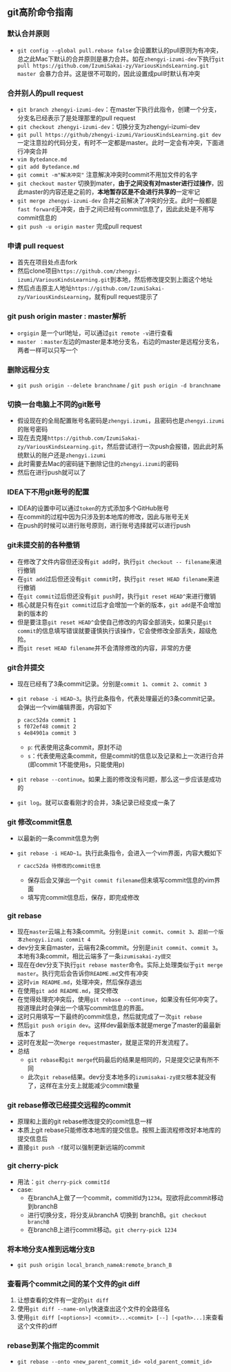 ## git高阶命令指南

### 默认合并原则

* `git config --global pull.rebase false` 会设置默认的pull原则为有冲突，总之此Mac下默认的合并原则是暴力合并。如在`zhengyi-izumi-dev`下执行`git pull https://github.com/IzumiSakai-zy/VariousKindsLearning.git master `会暴力合并。这是很不可取的，因此设置成pull时默认有冲突

### 合并别人的pull request

* `git branch zhengyi-izumi-dev`：在master下执行此指令，创建一个分支，分支名已经表示了是处理那里的pull request
* `git checkout zhengyi-izumi-dev`：切换分支为zhengyi-izumi-dev
* `git pull https://github/zhengyi-izumi/VariousKindsLearning.git dev` 一定注意拉的代码分支，有时不一定都是master。此时一定会有冲突，下面进行冲突合并
* `vim Bytedance.md`  
* `git add Bytedance.md`
* `git commit -m"解决冲突"` 注意解决冲突时commit不用加文件的名字
* `git checkout master` 切换到mater，**由于之间没有对master进行过操作**，因此master的内容还是之前的，**本地暂存区是不会进行共享的**一定牢记
* `git merge zhengyi-izumi-dev` 合并之前解决了冲突的分支。此时一般都是`fast forward`无冲突，由于之间已经有commit信息了，因此此处是不用写commit信息的
* `git push -u origin master` 完成pull request

### 申请 pull request

* 首先在项目处点击fork
* 然后clone项目`https://github.com/zhengyi-izumi/VariousKindsLearning.git`到本地，然后修改提交到上面这个地址
* 然后点击原主人地址`https://github.com/IzumiSakai-zy/VariousKindsLearning`，就有pull request提示了

### git push origin master : master解析

* `orgigin` 是一个url地址，可以通过`git remote -v`进行查看
* `master ：master`左边的master是本地分支名，右边的master是远程分支名，两者一样可以只写一个

### 删除远程分支

* `git push origin --delete branchname` / `git push origin -d branchname`

### 切换一台电脑上不同的git账号

* 假设现在的全局配置账号名密码是`zhengyi.izumi`，且密码也是`zhengyi.izumi`的账号密码
* 现在去克隆`https://github.com/IzumiSakai-zy/VariousKindsLearning.git`，然后尝试进行一次push会报错，因此此时系统默认的账户还是`zhengyi.izumi`
* 此时需要去Mac的密码链下删除记住的`zhengyi.izumi`的密码
* 然后在进行push就可以了

### IDEA下不用git账号的配置

* IDEA的设置中可以通过`token`的方式添加多个GitHub账号
* 在commit的过程中因为只涉及到本地库的修改，因此与账号无关
* 在push的时候可以进行账号原则，进行账号选择就可以进行push

### git未提交前的各种撤销

* 在修改了文件内容但还没有`git add`时，执行`git checkout -- filename`来进行撤销
* 在`git add`过后但还没有`git commit`时，执行`git reset HEAD filename`来进行撤销
* 在`git commit`过后但还没有`git push`时，执行`git reset HEAD^`来进行撤销
* 核心就是只有在`git commit`过后才会增加一个新的版本，`git add`是不会增加新的版本的
* 但是要注意`git reset HEAD^`会使自己修改的内容全部消失，如果只是`git commit`的信息填写错误就要谨慎执行该操作，它会使修改全部丢失，超级危险。
* 而`git reset HEAD filename`并不会清除修改的内容，非常的方便

### git合并提交

* 现在已经有了3条commit记录。分别是`commit 1`、`commit 2`、`commit 3`

* `git rebase -i HEAD~3`。执行此条指令，代表处理最近的3条commit记录。会弹出一个vim编辑界面，内容如下

  ```bash
  p cacc52da commit 1
  s f072ef48 commit 2
  s 4e84901a commit 3
  ```

  * `p`: 代表使用这条commit，原封不动
  * `s`：代表使用这条commit，但是commit的信息以及记录和上一次进行合并(即commit 1不能使用s，只能使用p)

* `git rebase --continue`。如果上面的修改没有问题，那么这一步应该是成功的

* `git log`。就可以查看刚才的合并，3条记录已经变成一条了

### git 修改commit信息

* 以最新的一条commit信息为例

* `git rebase -i HEAD~1`。执行此条指令，会进入一个vim界面，内容大概如下

  ```bash
  r cacc52da 待修改的commit信息
  ```

  * 保存后会又弹出一个`git commit filename`但未填写commit信息的vim界面
  * 填写完commit信息后，保存，即完成修改

### git rebase

* 现在`master`云端上有3条commit。分别是`init commit`、`commit 3`、`超前一个版本zhengyi.izumi commit 4`
* dev分支来自master，云端有2条commit。分别是`init commit`、`commit 3`。本地有3条commit，相比云端多了一条`izumisakai-zy提交`
* 现在在dev分支下执行`git rebase master`命令。实际上处理类似于`git merge master`。执行完后会告诉你`README.md`文件有冲突
* 这时`vim README.md`，处理冲突，然后保存退出
* 在使用`git add README.md`，提交修改
* 在觉得处理完冲突后，使用`git rebase --continue`，如果没有任何冲突了。按道理此时会弹出一个填写commit信息的界面。
* 这时只用填写一下最终的commit信息，然后就完成了一次`git rebase`
* 然后`git push origin dev`。这样dev最新版本就是merge了master的最最新版本了
* 这时在发起一次`merge request`master，就是正常的开发流程了。
* 总结
  * `git rebase`和`git merge`代码最后的结果是相同的，只是提交记录有所不同
  * 此次`git rebase`结果。dev分支本地多的`izumisakai-zy提交`根本就没有了，这样在主分支上就能减少commit数量

### git rebase修改已经提交远程的commit

* 原理和上面的git rebase修改提交的comit信息一样
* 本质上git rebase只能修改本地库的提交信息。按照上面流程修改好本地库的提交信息后
* 直接`git push -f`就可以强制更新远端的commit

### git cherry-pick

* 用法：`git cherry-pick commitId`
* case:
  * 在branchA上做了一个commit，commitId为`1234`。现欲将此commit移动到branchB
  * 进行切换分支，将分支从branchA 切换到 branchB。`git checkout branchB`
  * 在branchB上进行commit移动。`git cherry-pick 1234`

### 将本地分支A推到远端分支B

* `git push origin local_branch_nameA:remote_branch_B`

### 查看两个commit之间的某个文件的git diff

1. 让想查看的文件有一定的`git diff`
2. 使用`git diff --name-only`快速查出这个文件的全路径名
3. 使用`git diff [<options>] <commit>...<commit> [--] [<path>...]`来查看这个文件的diff

### rebase到某个指定的commit

* `git rebase --onto <new_parent_commit_id> <old_parent_commit_id>`
